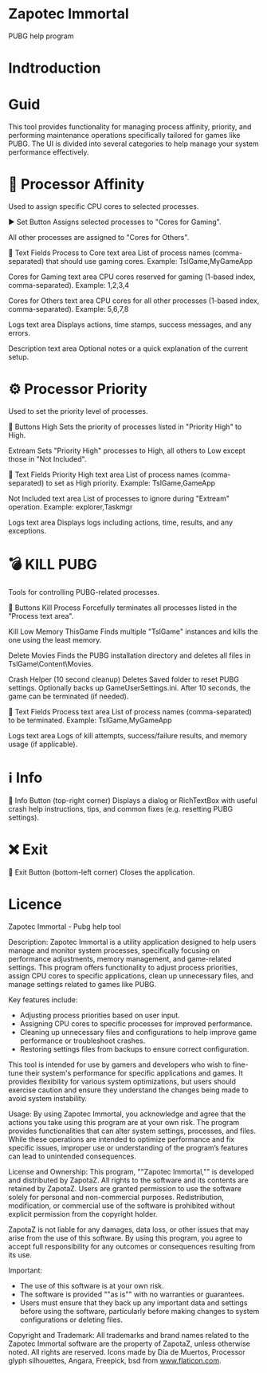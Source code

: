 # Zapotec Immortal

PUBG help program

# Indtroduction

# Guid

This tool provides functionality for managing process affinity, priority, and performing maintenance operations specifically tailored for games like PUBG. The UI is divided into several categories to help manage your system performance effectively.

# 🔧 Processor Affinity
Used to assign specific CPU cores to selected processes.

▶️ Set Button
Assigns selected processes to "Cores for Gaming".

All other processes are assigned to "Cores for Others".

📝 Text Fields
Process to Core text area
List of process names (comma-separated) that should use gaming cores.
Example: TslGame,MyGameApp

Cores for Gaming text area
CPU cores reserved for gaming (1-based index, comma-separated).
Example: 1,2,3,4

Cores for Others text area
CPU cores for all other processes (1-based index, comma-separated).
Example: 5,6,7,8

Logs text area
Displays actions, time stamps, success messages, and any errors.

Description text area
Optional notes or a quick explanation of the current setup.

# ⚙️ Processor Priority
Used to set the priority level of processes.

🔘 Buttons
High
Sets the priority of processes listed in "Priority High" to High.

Extream
Sets "Priority High" processes to High, all others to Low except those in "Not Included".

📝 Text Fields
Priority High text area
List of process names (comma-separated) to set as High priority.
Example: TslGame,GameApp

Not Included text area
List of processes to ignore during "Extream" operation.
Example: explorer,Taskmgr

Logs text area
Displays logs including actions, time, results, and any exceptions.

# 💣 KILL PUBG
Tools for controlling PUBG-related processes.

🔘 Buttons
Kill Process
Forcefully terminates all processes listed in the "Process text area".

Kill Low Memory ThisGame
Finds multiple "TslGame" instances and kills the one using the least memory.

Delete Movies
Finds the PUBG installation directory and deletes all files in TslGame\Content\Movies.

Crash Helper (10 second cleanup)
Deletes Saved folder to reset PUBG settings. Optionally backs up GameUserSettings.ini. After 10 seconds, the game can be terminated (if needed).

📝 Text Fields
Process text area
List of process names (comma-separated) to be terminated.
Example: TslGame,MyGameApp

Logs text area
Logs of kill attempts, success/failure results, and memory usage (if applicable).

# ℹ️ Info
🔘 Info Button (top-right corner)
Displays a dialog or RichTextBox with useful crash help instructions, tips, and common fixes (e.g. resetting PUBG settings).

# ❌ Exit
🔘 Exit Button (bottom-left corner)
Closes the application.

# Licence

 Zapotec Immortal - Pubg help tool

 Description:
 Zapotec Immortal is a utility application designed to help users manage and monitor system processes, specifically focusing on performance adjustments, memory management, and game-related settings. This program offers functionality to adjust process priorities, assign CPU cores to specific applications, clean up unnecessary files, and manage settings related to games like PUBG.

 Key features include:
 - Adjusting process priorities based on user input.
 - Assigning CPU cores to specific processes for improved performance.
 - Cleaning up unnecessary files and configurations to help improve game performance or troubleshoot crashes.
 - Restoring settings files from backups to ensure correct configuration.

 This tool is intended for use by gamers and developers who wish to fine-tune their system's performance for specific applications and games. It provides flexibility for various system optimizations, but users should exercise caution and ensure they understand the changes being made to avoid system instability.

 Usage:
 By using Zapotec Immortal, you acknowledge and agree that the actions you take using this program are at your own risk. The program provides functionalities that can alter system settings, processes, and files. While these operations are intended to optimize performance and fix specific issues, improper use or understanding of the program’s features can lead to unintended consequences.

 License and Ownership:
 This program, ""Zapotec Immortal,"" is developed and distributed by ZapotaZ. All rights to the software and its contents are retained by ZapotaZ. Users are granted permission to use the software solely for personal and non-commercial purposes. Redistribution, modification, or commercial use of the software is prohibited without explicit permission from the copyright holder.

 ZapotaZ is not liable for any damages, data loss, or other issues that may arise from the use of this software. By using this program, you agree to accept full responsibility for any outcomes or consequences resulting from its use.

 Important:
 - The use of this software is at your own risk.
 - The software is provided ""as is"" with no warranties or guarantees.
 - Users must ensure that they back up any important data and settings before using the software, particularly before making changes to system configurations or deleting files.

 Copyright and Trademark:
 All trademarks and brand names related to the Zapotec Immortal software are the property of ZapotaZ, unless otherwise noted. All rights are reserved. 
 Icons made by Dia de Muertos, Processor glyph silhouettes, Angara, Freepick, bsd from www.flaticon.com.
            
